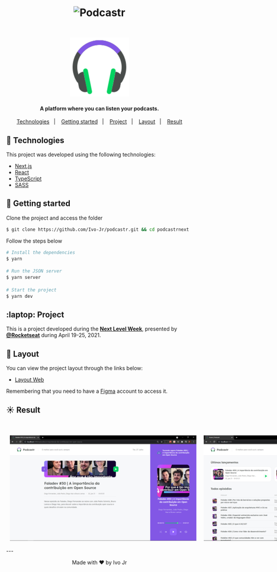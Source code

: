 <h1 align="center">
    <img alt="Podcastr" title="Podcastr" src="src/assets/img/podcastr.svg" />
</h1>

<br>

<p align="center">
  <img alt="Moveit" src="src/assets/img/icon.svg" width="160px">
</p>

<h4 align="center">
  A platform where you can listen your podcasts.
</h4>

<p align="center">
  <a href="#test_tube-technologies">Technologies</a>&nbsp;&nbsp;&nbsp;|&nbsp;&nbsp;&nbsp;
  <a href="#rocket-Getting started">Getting started</a>&nbsp;&nbsp;&nbsp;|&nbsp;&nbsp;&nbsp;
  <a href="#laptop-Project">Project</a>&nbsp;&nbsp;&nbsp;|&nbsp;&nbsp;&nbsp;
  <a href="#bookmark-Layout">Layout</a>&nbsp;&nbsp;&nbsp;|&nbsp;&nbsp;&nbsp;
  <a href="#sunny-result">Result</a>
</p>

## :test_tube: Technologies

This project was developed using the following technologies:

- [Next.js](https://nextjs.org/)
- [React](https://reactjs.org)
- [TypeScript](https://www.typescriptlang.org/)
- [SASS](https://sass-lang.com/documentation/js-api)

## :rocket: Getting started

Clone the project and access the folder

```bash
$ git clone https://github.com/Ivo-Jr/podcastr.git && cd podcastrnext
```

Follow the steps below
```bash
# Install the dependencies
$ yarn

# Run the JSON server
$ yarn server

# Start the project
$ yarn dev
```

## :laptop: Project

This is a project developed during the **[Next Level Week](https://nextlevelweek.com/)**, presented by **[@Rocketseat](https://github.com/Rocketseat)** during April 19-25, 2021.

## :bookmark: Layout

You can view the project layout through the links below:

- [Layout Web](https://www.figma.com/file/UwFEntsHpHYJlHNQAQr4gA/Podcastr?node-id=160%3A2761) 

Remembering that you need to have a [Figma](http://figma.com/) account to access it.

## :sunny: Result

  <div style="display: flex;   flex-direction: column;
  align-items: center;">
  <h1 align="center" style="display: flex; flex-direction:row;">
      <img   style="margin: 0 10px;" alt="inbotflix-img" src="src/assets/layout/prt1.png" />
       <br>
       <br>
       <br>
      <img   style="margin: 0 10px;" alt="inbotflix-img" src="src/assets/layout/prt2.png" />
      <br>
      <br>
      <br>
      <img  style="margin: 0 10px;" alt="inbotflix-img" src="src/assets/layout/prt3.png" />
  </h1>     
  </div>
---

<p align="center">Made with ❤ by Ivo Jr</p>
